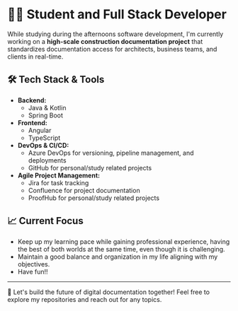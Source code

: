 # 👨‍💻 Student and Full Stack Developer

While studying during the afternoons software development, I'm currently working on a **high-scale construction documentation project** that standardizes documentation access for architects, business teams, and clients in real-time.

## 🛠️ Tech Stack & Tools

- **Backend:**
  - Java & Kotlin
  - Spring Boot
- **Frontend:**
  - Angular
  - TypeScript
- **DevOps & CI/CD:**
  - Azure DevOps for versioning, pipeline management, and deployments
  - GitHub for personal/study related projects
- **Agile Project Management:**
  - Jira for task tracking
  - Confluence for project documentation
  - ProofHub for personal/study related projects

## 📈 Current Focus

- Keep up my learning pace while gaining professional experience, having the best of both worlds at the same time, even though it is challenging.
- Maintain a good balance and organization in my life aligning with my objectives.
- Have fun!!

---

💼 Let's build the future of digital documentation together! Feel free to explore my repositories and reach out for any topics.
